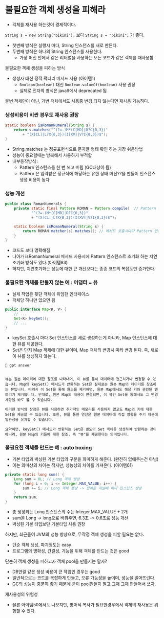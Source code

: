# 불필요한 객체 생성을 피해라
- 객체를 재사용 하는것이 경제적이다.

`String s = new String("bikini");` 보다 `String s = "bikini";` 가 좋다.
- 첫번째 방식은 실행시 마다, String 인스턴스를 새로 만든다.
- 두번째 방식은 하나의 String 인스턴스를 사용한다.
  - 가상 머신 안에서 같은 리터럴을 사용하는 모든 코드가 같은 객체를 재사용함

불필요한 객체 생성을 피하는 방식
- 생성자 대신 정적 팩터리 메서드 사용 (아이템1)
  - `Boolean(boolean)` 대신 `Boolean.valueOf(boolean)` 사용 권장
  - 실제로 전자의 방식은 java9에서 deprecated 됨

불변 객체만이 아닌, 가변 객체에서도 사용중 변경 되지 않는다면 재사용 가능하다.

### 생성비용이 비싼 경우도 재사용 권장

```java
static boolean isRomanNumeral(String s) {
    return s.matches("^(?=.)M*(C[MD]|D?C{0,3})"
        + "(X[CL]|L?X{0,3})(I[XV]|V?I{0,3})$");
}
```
- String.matches 는 정규표현식으로 문자열 형태 확인 하는 가장 쉬운방법
- 성능이 중요할때는 방복해서 사용하기 부적합
- 내부동작방식 : 
  - Pattern 인스턴스를 한 번 쓰고 버림 (GC대상이 됨)
  - Pattern 은 입력받은 정규식에 해당하는 유한 상태 머신??을 만들어 인스턴스 생성 비용이 높다

### 성능 개선

```java
public class RomanNumerals {
    private static final Pattern ROMAN = Pattern.compile(  // Pattern 인스턴스를 클래스 초기화시 생성 (캐싱)
            "^(?=.)M*(C[MD]|D?C{0,3})"
            + "(X[CL]|L?X{0,3})(I[XV]|V?I{0,3})$");
    
    static boolean isRomanNumeral(String s) {
        return ROMAN.matcher(s).matches(); // 메서드 호출시마다 Pattern 인스턴스 재사용
    }
}
```
- 코드도 보다 명확해짐
- 나아가 isRomanNumeral 메서드 사용시에 Pattern 인스턴스르 초기화 하는 지연 초기화 방식도 있다.(아이템83)
- 하지만, 지연초기화는 성능에 대한 큰 개선보다는 종종 코드의 복잡도만 증가한다.

### 불필요한 객체를 만들지 않는 예 : 어댑터 = 뷰
- 실제 작업은 뒷단 객체에 위임한 인터페이스
- 객체당 하나만 있으면 됨

```java
public interface Map<K, V> {
    // ...
    Set<K> keySet();
    // ...
}
```
- keySet 호출시 마다 Set 인스턴스를 새로 생성하는게 아니라, Map 인스턴스에 대한 뷰를 제공한다.
- Set은 단지 Map 객체에 대한 뷰이며, Map 객체의 변경시 따라 변경 된다. 즉, 새로이 뷰를 생성하지 않는다.

```
🧐 gpt answer


뷰는 원본 데이터에 대한 참조를 나타내며, 이 뷰를 통해 데이터에 접근하거나 변경할 수 있습니다. Map의 keySet() 메서드가 반환하는 Set은 실제로는 원본 Map의 데이터를 참조하는 뷰입니다. 따라서 이 Set을 통해 원소를 제거하면, 원본 Map에서도 해당 키와 관련된 엔트리가 제거됩니다. 반대로, 원본 Map의 내용이 변경되면, 이 뷰인 Set을 통해서도 그 변경 사항을 바로 볼 수 있습니다.

이러한 방식의 장점은 뷰를 사용하면 추가적인 메모리를 사용하지 않고도 Map의 키에 대한 Set을 제공할 수 있습니다. 또한, 뷰를 통한 연산은 원본 데이터에 직접 영향을 주기 때문에 일관성을 유지할 수 있습니다.

요약하면, keySet() 메서드가 반환하는 Set은 별도의 Set 객체를 생성하여 반환하는 것이 아니라, 원본 Map의 키들에 대한 참조, 즉 "뷰"를 제공한다는 의미입니다.
```

### 불필요한 객체를 만드는 예 : auto boxing
- 기본 타입과 박싱된 기본 타입의 구분을 희미하게 해준다. (완전히 없애주는건 아님)
- 이는 의미상의 차이는 적지만, 성능상의 차이를 가져온다. (아이템61)

```java
private static long sum() {
    Long sum = 0L; // Long 객체 생성
    for (long i = 0; i <= Integer.MAX_VALUE; i++) {
        sum += i; // Long 객체 생성 -> 반복문 지날때 마다 인스턴스 생성
    }
    return sum;
}
```
- 총 생성되는 Long 인스턴스의 수는 Integer.MAX_VALUE + 2개
- sum을 Long -> long으로 바꿔주면, 6.3초 -> 0.6초로 성능 개선
- 박싱된 기본 타입보단 기본타입 사용 권장

하지만, 최근들어 JVM의 성능 향상으로, 무작정 객체 생성을 피할 필요는 없다.
- 단순 객체 생성, 파괴정도는 easy
- 프로그램의 명확성, 간결성, 기능을 위해 객체를 만드는 것은 good

단순히 객체 생성을 피하고자 객체 pool을 만들지는 말자?
- DB연결 같은 생성 비용이 큰 작업인 경우는 good
- 일반적으로는 코드를 복잡하게 만들고, 오류 가능성을 높이며, 성능을 떨어뜨린다.
- GC의 성능이 충분히 좋기 때문에 굳이 pool만들지 말고 그때 그때 만들어서 쓰자.

재사용성의 위험성
- 물론 아이템50에서도 나오지만, 방어적 복사가 필요한경우에서 객체의 재사용은 위험할 수 있다.